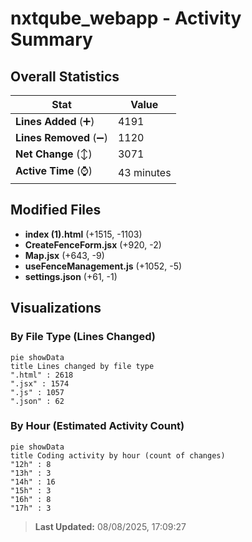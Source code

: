 # nxtqube_webapp - Activity Summary 

## Overall Statistics

| Stat                   | Value                                                             |
| ---------------------- | ----------------------------------------------------------------- |
| **Lines Added** (➕)   | 4191                                          |
| **Lines Removed** (➖) | 1120                                        |
| **Net Change** (↕)    | 3071                |
| **Active Time** (⌚)   | 43 minutes |


## Modified Files
- **index (1).html** (+1515, -1103)
- **CreateFenceForm.jsx** (+920, -2)
- **Map.jsx** (+643, -9)
- **useFenceManagement.js** (+1052, -5)
- **settings.json** (+61, -1)

## Visualizations

### By File Type (Lines Changed)

```mermaid
pie showData
title Lines changed by file type
".html" : 2618
".jsx" : 1574
".js" : 1057
".json" : 62
```

### By Hour (Estimated Activity Count)

```mermaid
pie showData
title Coding activity by hour (count of changes)
"12h" : 8
"13h" : 3
"14h" : 16
"15h" : 3
"16h" : 8
"17h" : 3
```


> **Last Updated:** 08/08/2025, 17:09:27